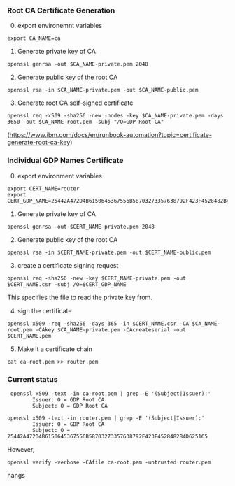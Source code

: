 
### Root CA Certificate Generation 

0. export environemnt variables
```
export CA_NAME=ca
```

1. Generate private key of CA 
```
openssl genrsa -out $CA_NAME-private.pem 2048
```

2. Generate public key of the root CA 
```
openssl rsa -in $CA_NAME-private.pem -out $CA_NAME-public.pem
```

3. Generate root CA self-signed certificate
```
openssl req -x509 -sha256 -new -nodes -key $CA_NAME-private.pem -days 3650 -out $CA_NAME-root.pem -subj "/O=GDP Root CA"
```
(https://www.ibm.com/docs/en/runbook-automation?topic=certificate-generate-root-ca-key)


### Individual GDP Names Certificate

0. export environment variables 
```
export CERT_NAME=router
export CERT_GDP_NAME=25442A472D4B6150645367556B58703273357638792F423F4528482B4D625165
```

1. Generate private key of CA 
```
openssl genrsa -out $CERT_NAME-private.pem 2048
```

2. Generate public key of the root CA 
```
openssl rsa -in $CERT_NAME-private.pem -out $CERT_NAME-public.pem
```


3. create a certificate signing request 
```
openssl req -sha256 -new -key $CERT_NAME-private.pem -out $CERT_NAME.csr -subj /O=$CERT_GDP_NAME
```
This specifies the file to read the private key from. 

4. sign the certificate 
```
openssl x509 -req -sha256 -days 365 -in $CERT_NAME.csr -CA $CA_NAME-root.pem -CAkey $CA_NAME-private.pem -CAcreateserial -out $CERT_NAME.pem
```

5. Make it a certificate chain 
```
cat ca-root.pem >> router.pem 
```

### Current status 

```
 openssl x509 -text -in ca-root.pem | grep -E '(Subject|Issuer):'
        Issuer: O = GDP Root CA
        Subject: O = GDP Root CA

openssl x509 -text -in router.pem | grep -E '(Subject|Issuer):'
        Issuer: O = GDP Root CA
        Subject: O = 25442A472D4B6150645367556B58703273357638792F423F4528482B4D625165
```
However, 
```
openssl verify -verbose -CAfile ca-root.pem -untrusted router.pem 
```
hangs 
